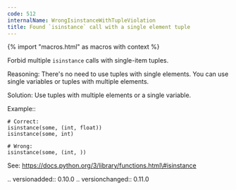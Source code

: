 ```yaml
---
code: 512
internalName: WrongIsinstanceWithTupleViolation
title: Found `isinstance` call with a single element tuple
---
```


{% import "macros.html" as macros with context %}

Forbid multiple `isinstance` calls with single-item tuples.

Reasoning: There's no need to use tuples with single elements. You can
use single variables or tuples with multiple elements.

Solution: Use tuples with multiple elements or a single variable.

Example::

    # Correct:
    isinstance(some, (int, float))
    isinstance(some, int)
    
    # Wrong:
    isinstance(some, (int, ))

See: https://docs.python.org/3/library/functions.html\#isinstance

.. versionadded:: 0.10.0 .. versionchanged:: 0.11.0